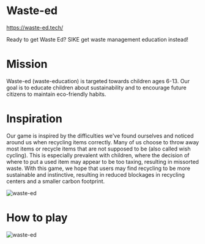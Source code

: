# Waste-ed
https://waste-ed.tech/

Ready to get Waste Ed? SIKE get waste management education instead!

# Mission
Waste-ed (waste-education) is targeted towards children ages 6-13. Our goal is to educate children about sustainability and to encourage future citizens to maintain eco-friendly habits.

# Inspiration
Our game is inspired by the difficulties we've found ourselves and noticed around us when recycling items correctly. Many of us choose to throw away most items or recycle items that are not supposed to be (also called wish cycling). This is especially prevalent with children, where the decision of where to put a used item may appear to be too taxing, resulting in missorted waste. With this game, we hope that users may find recycling to be more sustainable and instinctive, resulting in reduced blockages in recycling centers and a smaller carbon footprint.

![waste-ed](https://github.com/mary1afshar/waste-ed.github.io/blob/main/images/waste-ed.PNG)

# How to play

![waste-ed](https://github.com/mary1afshar/waste-ed.github.io/blob/main/images/introduction.PNG)


